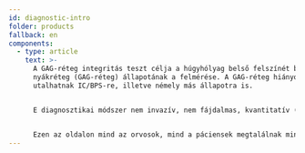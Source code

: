 ```yaml
---
id: diagnostic-intro
folder: products
fallback: en
components:
  - type: article
    text: >-
      A GAG-réteg integritás teszt célja a húgyhólyag belső felszínét borító
      nyákréteg (GAG-réteg) állapotának a felmérése. A GAG-réteg hiányosságai
      utalhatnak IC/BPS-re, illetve némely más állapotra is.  


      E diagnosztikai módszer nem invazív, nem fájdalmas, kvantitatív (számszerűsített) adatokat szolgáltat, és a páciensek otthon, egyedül is el tudják végezni. 


      Ezen az oldalon mind az orvosok, mind a páciensek megtalálnak minden szükséges információt a GAG-réteg integritás teszt elvégzéséhez.
---
```

